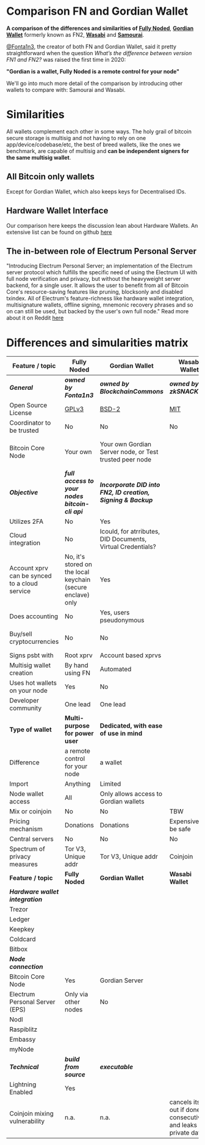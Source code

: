 
# Comparison FN and Gordian Wallet

**A comparison of the differences and similarities of [Fully Noded](https://github.com/Fonta1n3/FullyNoded)**, **[Gordian Wallet](https://github.com/BlockchainCommons/GordianWallet-iOS)** formerly known as FN2, **[Wasabi](https://github.com/zkSNACKs/WalletWasabi)** and **[Samourai](https://github.com/Samourai-Wallet)**.

[@Fonta1n3](https://github.com/Fonta1n3), the creator of both FN and Gordian Wallet, said it pretty straightforward when the question *What’s the difference between version FN1 and FN2?* was raised the first time in 2020: <br/>

**"Gordian is a wallet, Fully Noded is a remote control for your node"**

We'll go into much more detail of the comparison by introducing other wallets to compare with: Samourai and Wasabi.

# Similarities

All wallets complement each other in some ways. The holy grail of bitcoin secure storage is multisig and not having to rely on one app/device/codebase/etc, the best of breed wallets, like the ones we benchmark, are capable of multisig and **can be independent signers for the same multisig wallet**.

## All Bitcoin only wallets
Except for Gordian Wallet, which also keeps keys for Decentralised IDs.

## Hardware Wallet Interface
Our comparison here keeps the discussion lean about Hardware Wallets. An extensive list can be found on github [here](https://github.com/bitcoin-core/HWI)

## The in-between role of Electrum Personal Server
"Introducing Electrum Personal Server; an implementation of the Electrum server protocol which fulfills the specific need of using the Electrum UI with full node verification and privacy, but without the heavyweight server backend, for a single user. It allows the user to benefit from all of Bitcoin Core's resource-saving features like pruning, blocksonly and disabled txindex. All of Electrum's feature-richness like hardware wallet integration, multisignature wallets, offline signing, mnemonic recovery phrases and so on can still be used, but backed by the user's own full node."
Read more about it on Reddit [here](https://www.reddit.com/r/Bitcoin/comments/7w6a9k/electrum_personal_server_the_best_way_to_connect/)

# Differences and simularities matrix

| Feature / topic                  | Fully Noded                             | Gordian Wallet                       | Wasabi Wallet                           | Samourai Wallet                           | Blue Wallet   |
| ---------------------------------| ----------------------------------------| -------------------------------------| ----------------------------------------| ----------------------------------------| ----------------| 
| ***General***                        | ***owned by Fonta1n3***   | ***owned by BlockchainCommons***             |***owned by zkSNACKs***|***owned by Katana Cryptographic***   ||
| Open Source License  | [GPLv3](https://github.com/Fonta1n3/FullyNoded/blob/master/LICENSE.md)                                         | [BSD-2](https://github.com/BlockchainCommons/GordianWallet-iOS/blob/master/LICENSE)                  | [MIT](https://github.com/zkSNACKs/WalletWasabi/blob/master/LICENSE.md)                                |[Unlicense](https://github.com/Samourai-Wallet/samourai-wallet-android/blob/develop/LICENSE)     |[MIT](https://github.com/BlueWallet/BlueWallet/blob/master/LICENSE)|
| Coordinator to be trusted               | No                                     | No        |No|Yes|TBW                                               |
| Bitcoin Core Node             |  Your own                                    | Your own Gordian Server node, or Test trusted peer node       |||Via EPS your own or trusted peer| 
| ***Objective***                        | ***full access to your nodes bitcoin-cli api***   | ***Incorporate DID into FN2, ID creation, Signing & Backup***             ||| |
| Utilizes 2FA               | No                                      | Yes                                  ||                                               |No|
| Cloud integration               | No                                      | Icould, for atrributes, DID Documents, Virtual Credentials?                                  |||                       |
| Account xprv can be synced to a cloud service | No, it's stored on the local keychain (secure enclave) only                                   | Yes                                   |||No,but pub keys could be disclosed via EPS to peer nodes|
| Does accounting                  | No                                      | Yes, users pseudonymous              |||No|
| Buy/sell cryptocurrencies        | No                                      | No              |||Yes, p2p exchange no KYC|
| Signs psbt with                  | Root xprv                               | Account based xprvs                  ||| TBW                                               |
| Multisig wallet creation         | By hand using FN                        | Automated                            ||| TBW                                               |
| Uses hot wallets on your node    | Yes                                     | No                                   ||| TBW                                               |
| Developer community                  | One lead | One lead | | |3 developers| 
| **Type of wallet**               | **Multi-purpose for power user**        | **Dedicated, with ease of use in mind**  |||                                                   |
| Difference                       | a remote control for your node          | a wallet                             |||                                               ||
| Import                           | Anything                                | Limited                              ||| TBW                                               |
| Node wallet access               | All                                     | Only allows access to Gordian wallets    ||| TBW                                               |
| Mix or coinjoin               | No                                     | No        | TBW                                           |||
| Pricing mechanism               | Donations                                     | Donations        |Expensive to be safe|| TBW                                               |
| Central servers               | No                                     | No        |No|Yes| TBW                                               |
| Spectrum of privacy measures       | Tor V3, Unique addr                                    | Tor V3, Unique addr    |Coinjoin |Coinjoin | |TBW                                               |
| **Feature / topic**                  | **Fully Noded**                             | **Gordian Wallet**                       | **Wasabi Wallet**                           | **Samourai Wallet**                           | **Blue Wallet**  |
| ***Hardware wallet integration***     |    |          |||
| Trezor               |                                     |        ||Watch only| 
| Ledger               |                                     |        ||Watch only| 
| Keepkey               |                                     |        ||Watch only| 
| Coldcard               |                                     |        ||Watch only| 
| Bitbox               |                                     |        ||Watch only| 
| ***Node connection***     |    |          |||
| Bitcoin Core Node        | Yes              | Gordian Server  ||No|
| Electrum Personal Server (EPS)|Only via other nodes|No|||Yes|
| Nodl             |                                      |         ||| 
| Raspiblitz             |                                      |         || 
| Embassy             |                                      |         ||| 
| myNode             |                                      |         ||| 
| ***Technical***                        | ***build from source***   | ***executable***             |||
| Lightning Enabled             | Yes                          |         ||Yes| 
| Coinjoin mixing vulnerability  | n.a.|n.a.| cancels itself out if done consecutively and leaks private data| no such vulnerability present||